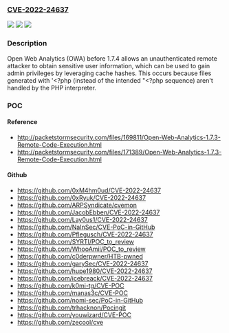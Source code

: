 ### [CVE-2022-24637](https://cve.mitre.org/cgi-bin/cvename.cgi?name=CVE-2022-24637)
![](https://img.shields.io/static/v1?label=Product&message=n%2Fa&color=blue)
![](https://img.shields.io/static/v1?label=Version&message=n%2Fa&color=blue)
![](https://img.shields.io/static/v1?label=Vulnerability&message=n%2Fa&color=brighgreen)

### Description

Open Web Analytics (OWA) before 1.7.4 allows an unauthenticated remote attacker to obtain sensitive user information, which can be used to gain admin privileges by leveraging cache hashes. This occurs because files generated with '<?php (instead of the intended "<?php sequence) aren't handled by the PHP interpreter.

### POC

#### Reference
- http://packetstormsecurity.com/files/169811/Open-Web-Analytics-1.7.3-Remote-Code-Execution.html
- http://packetstormsecurity.com/files/171389/Open-Web-Analytics-1.7.3-Remote-Code-Execution.html

#### Github
- https://github.com/0xM4hm0ud/CVE-2022-24637
- https://github.com/0xRyuk/CVE-2022-24637
- https://github.com/ARPSyndicate/cvemon
- https://github.com/JacobEbben/CVE-2022-24637
- https://github.com/Lay0us1/CVE-2022-24637
- https://github.com/NaInSec/CVE-PoC-in-GitHub
- https://github.com/Pflegusch/CVE-2022-24637
- https://github.com/SYRTI/POC_to_review
- https://github.com/WhooAmii/POC_to_review
- https://github.com/c0derpwner/HTB-pwned
- https://github.com/garySec/CVE-2022-24637
- https://github.com/hupe1980/CVE-2022-24637
- https://github.com/icebreack/CVE-2022-24637
- https://github.com/k0mi-tg/CVE-POC
- https://github.com/manas3c/CVE-POC
- https://github.com/nomi-sec/PoC-in-GitHub
- https://github.com/trhacknon/Pocingit
- https://github.com/youwizard/CVE-POC
- https://github.com/zecool/cve

